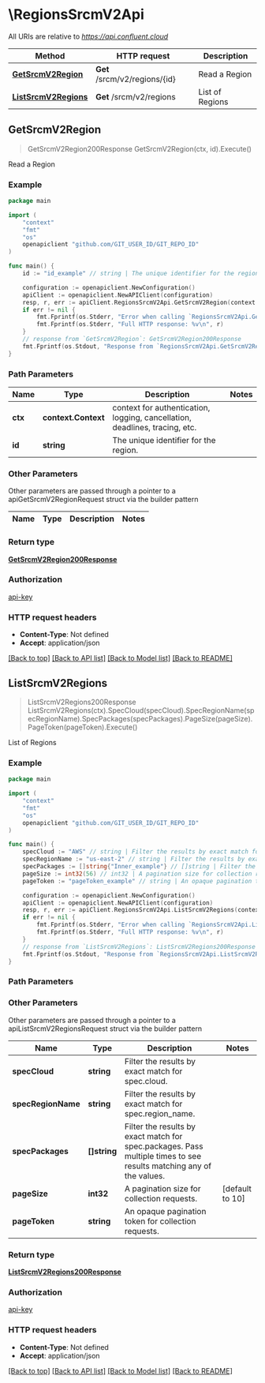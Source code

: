 # \RegionsSrcmV2Api

All URIs are relative to *https://api.confluent.cloud*

Method | HTTP request | Description
------------- | ------------- | -------------
[**GetSrcmV2Region**](RegionsSrcmV2Api.md#GetSrcmV2Region) | **Get** /srcm/v2/regions/{id} | Read a Region
[**ListSrcmV2Regions**](RegionsSrcmV2Api.md#ListSrcmV2Regions) | **Get** /srcm/v2/regions | List of Regions



## GetSrcmV2Region

> GetSrcmV2Region200Response GetSrcmV2Region(ctx, id).Execute()

Read a Region



### Example

```go
package main

import (
    "context"
    "fmt"
    "os"
    openapiclient "github.com/GIT_USER_ID/GIT_REPO_ID"
)

func main() {
    id := "id_example" // string | The unique identifier for the region.

    configuration := openapiclient.NewConfiguration()
    apiClient := openapiclient.NewAPIClient(configuration)
    resp, r, err := apiClient.RegionsSrcmV2Api.GetSrcmV2Region(context.Background(), id).Execute()
    if err != nil {
        fmt.Fprintf(os.Stderr, "Error when calling `RegionsSrcmV2Api.GetSrcmV2Region``: %v\n", err)
        fmt.Fprintf(os.Stderr, "Full HTTP response: %v\n", r)
    }
    // response from `GetSrcmV2Region`: GetSrcmV2Region200Response
    fmt.Fprintf(os.Stdout, "Response from `RegionsSrcmV2Api.GetSrcmV2Region`: %v\n", resp)
}
```

### Path Parameters


Name | Type | Description  | Notes
------------- | ------------- | ------------- | -------------
**ctx** | **context.Context** | context for authentication, logging, cancellation, deadlines, tracing, etc.
**id** | **string** | The unique identifier for the region. | 

### Other Parameters

Other parameters are passed through a pointer to a apiGetSrcmV2RegionRequest struct via the builder pattern


Name | Type | Description  | Notes
------------- | ------------- | ------------- | -------------


### Return type

[**GetSrcmV2Region200Response**](GetSrcmV2Region200Response.md)

### Authorization

[api-key](../README.md#api-key)

### HTTP request headers

- **Content-Type**: Not defined
- **Accept**: application/json

[[Back to top]](#) [[Back to API list]](../README.md#documentation-for-api-endpoints)
[[Back to Model list]](../README.md#documentation-for-models)
[[Back to README]](../README.md)


## ListSrcmV2Regions

> ListSrcmV2Regions200Response ListSrcmV2Regions(ctx).SpecCloud(specCloud).SpecRegionName(specRegionName).SpecPackages(specPackages).PageSize(pageSize).PageToken(pageToken).Execute()

List of Regions



### Example

```go
package main

import (
    "context"
    "fmt"
    "os"
    openapiclient "github.com/GIT_USER_ID/GIT_REPO_ID"
)

func main() {
    specCloud := "AWS" // string | Filter the results by exact match for spec.cloud. (optional)
    specRegionName := "us-east-2" // string | Filter the results by exact match for spec.region_name. (optional)
    specPackages := []string{"Inner_example"} // []string | Filter the results by exact match for spec.packages. Pass multiple times to see results matching any of the values. (optional)
    pageSize := int32(56) // int32 | A pagination size for collection requests. (optional) (default to 10)
    pageToken := "pageToken_example" // string | An opaque pagination token for collection requests. (optional)

    configuration := openapiclient.NewConfiguration()
    apiClient := openapiclient.NewAPIClient(configuration)
    resp, r, err := apiClient.RegionsSrcmV2Api.ListSrcmV2Regions(context.Background()).SpecCloud(specCloud).SpecRegionName(specRegionName).SpecPackages(specPackages).PageSize(pageSize).PageToken(pageToken).Execute()
    if err != nil {
        fmt.Fprintf(os.Stderr, "Error when calling `RegionsSrcmV2Api.ListSrcmV2Regions``: %v\n", err)
        fmt.Fprintf(os.Stderr, "Full HTTP response: %v\n", r)
    }
    // response from `ListSrcmV2Regions`: ListSrcmV2Regions200Response
    fmt.Fprintf(os.Stdout, "Response from `RegionsSrcmV2Api.ListSrcmV2Regions`: %v\n", resp)
}
```

### Path Parameters



### Other Parameters

Other parameters are passed through a pointer to a apiListSrcmV2RegionsRequest struct via the builder pattern


Name | Type | Description  | Notes
------------- | ------------- | ------------- | -------------
 **specCloud** | **string** | Filter the results by exact match for spec.cloud. | 
 **specRegionName** | **string** | Filter the results by exact match for spec.region_name. | 
 **specPackages** | **[]string** | Filter the results by exact match for spec.packages. Pass multiple times to see results matching any of the values. | 
 **pageSize** | **int32** | A pagination size for collection requests. | [default to 10]
 **pageToken** | **string** | An opaque pagination token for collection requests. | 

### Return type

[**ListSrcmV2Regions200Response**](ListSrcmV2Regions200Response.md)

### Authorization

[api-key](../README.md#api-key)

### HTTP request headers

- **Content-Type**: Not defined
- **Accept**: application/json

[[Back to top]](#) [[Back to API list]](../README.md#documentation-for-api-endpoints)
[[Back to Model list]](../README.md#documentation-for-models)
[[Back to README]](../README.md)

